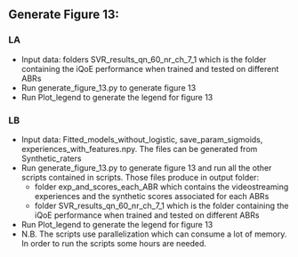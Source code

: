 ## Generate Figure 13:

### LA
* Input data: folders SVR_results_qn_60_nr_ch_7_1 which is the folder containing the iQoE performance when trained and tested on different ABRs
* Run generate_figure_13.py to generate figure 13
* Run Plot_legend to generate the legend for figure 13

### LB
* Input data: Fitted_models_without_logistic, save_param_sigmoids, experiences_with_features.npy. The files can be generated from Synthetic_raters
* Run generate_figure_13.py to generate figure 13 and run all the other scripts contained in scripts. Those files produce in output folder:
  * folder exp_and_scores_each_ABR which contains the videostreaming experiences and the synthetic scores associated for each ABRs
  * folder SVR_results_qn_60_nr_ch_7_1 which is the folder containing the iQoE performance when trained and tested on different ABRs
* Run Plot_legend to generate the legend for figure 13
* N.B. The scripts use parallelization which can consume a lot of memory. In order to run the scripts some hours are needed. 
